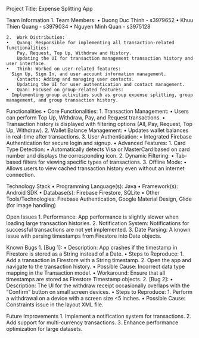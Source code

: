 Project Title: Expense Splitting App

Team Information
	1.	Team Members:
	•	Duong Duc Thinh - s3979652
	•	Khuu Thien Quang - s3979034
	•	Nguyen Minh Quan - s3975128
 
	2.	Work Distribution:
	•	Quang: Responsible for implementing all transaction-related functionalities:
		Pay, Request, Top Up, Withdraw and History.
		Updating the UI for transaction management transaction history and user interface.
	•	Thinh: Worked on user-related features:
	  Sign Up, Sign In, and user account information management.
		Contacts: Adding and managing user contacts.
		Updating the UI for user authentication and contact management.
	•	Quan: Focused on group-related features:
	  Implementing group activities such as group expense splitting, group management, and group transaction history.
   
Functionalities
	•	Core Functionalities:
	1.	Transaction Management:
	•	Users can perform Top Up, Withdraw, Pay, and Request transactions.
	•	Transaction history is displayed with filtering options (All, Pay, Request, Top Up, Withdraw).
	2.	Wallet Balance Management:
	•	Updates wallet balances in real-time after transactions.
	3.	User Authentication:
	•	Integrated Firebase Authentication for secure login and signup.
	•	Advanced Features:
	1.	Card Type Detection:
	•	Automatically detects Visa or MasterCard based on card number and displays the corresponding icon.
	2.	Dynamic Filtering:
	•	Tab-based filters for viewing specific types of transactions.
	3.	Offline Mode:
	•	Allows users to view cached transaction history even without an internet connection.

Technology Stack
	•	Programming Language(s): Java
	•	Framework(s): Android SDK
	•	Database(s): Firebase Firestore, SQLite
	•	Other Tools/Technologies: Firebase Authentication, Google Material Design, Glide (for image handling)

Open Issues
	1.	Performance: App performance is slightly slower when loading large transaction histories.
	2.	Notification System: Notifications for successful transactions are not yet implemented.
	3.	Date Parsing: A known issue with parsing timestamps from Firestore into Date objects.

Known Bugs
	1.	[Bug 1]:
	•	Description: App crashes if the timestamp in Firestore is stored as a String instead of a Date.
	•	Steps to Reproduce:
	1.	Add a transaction in Firestore with a String timestamp.
	2.	Open the app and navigate to the transaction history.
	•	Possible Cause: Incorrect data type mapping in the Transaction model.
	•	Workaround: Ensure that all timestamps are stored as Firestore Timestamp objects.
	2.	[Bug 2]:
	•	Description: The UI for the withdraw receipt occasionally overlaps with the “Confirm” button on small screen devices.
	•	Steps to Reproduce:
	1.	Perform a withdrawal on a device with a screen size <5 inches.
	•	Possible Cause: Constraints issue in the layout XML file.

Future Improvements
	1.	Implement a notification system for transactions.
	2.	Add support for multi-currency transactions.
	3.	Enhance performance optimization for large datasets.
